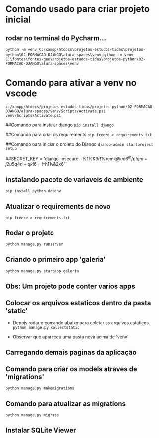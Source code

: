 # Comando usado para criar projeto inicial
## rodar no terminal do Pycharm...
`python -m venv C:\xampp\htdocs\projetos-estudos-tidas\projetos-python\02-FORMACAO-DJANGO\alura-spaces\venv`
`python -m venv C:\fontes\fontes-geo\projetos-estudos-tidas\projetos-python\02-FORMACAO-DJANGO\alura-spaces\venv`

# Comando para ativar a venv no vscode
`c:/xampp/htdocs/projetos-estudos-tidas/projetos-python/02-FORMACAO-DJANGO/alura-spaces/venv/Scripts/Activate.ps1`
`venv/Scripts/Activate.ps1`

##Comando para instalar django
`pip install django`

##Comando para criar os requirements
`pip freeze > requirements.txt`

##Comando para iniciar o projeto do Django 
`django-admin startproject setup .`

##SECRET_KEY = 'django-insecure--%1%&9r!%xemk$@ue6^mfp!qm+j2u5q4n+qk!6-!$^h11v&2x6'

## instalando pacote de variaveis de ambiente 
`pip install python-dotenv`

## Atualizar o requirements de novo
`pip freeze > requirements.txt`

## Rodar o projeto 
`python manage.py runserver`

## Criando o primeiro app 'galeria'
`python manage.py startapp galeria`

## Obs: Um projeto pode conter varios apps

## Colocar os arquivos estaticos dentro da pasta 'static'
* Depois rodar o comando abaixo para coletar os arquivos estaticos
`python manage.py collectstatic`

* Observar que apareceu uma pasta nova acima de 'venv'

## Carregando demais paginas da aplicação

## Comando para criar os models atraves de 'migrations'
`python manage.py makemigrations`

## Comando para atualizar as migrations
`python manage.py migrate`

## Instalar SQLite Viewer




